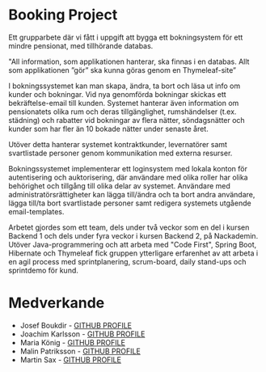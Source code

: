 # Booking Project

Ett grupparbete där vi fått i uppgift att bygga ett bokningsystem för ett mindre pensionat, med tillhörande databas.

"All information, som applikationen hanterar, ska finnas i en databas. Allt som applikationen ”gör” ska kunna göras genom en Thymeleaf-site”

I bokningssystemet kan man skapa, ändra, ta bort och läsa ut info om kunder och bokningar. Vid nya genomförda bokningar skickas ett 
bekräftelse-email till kunden. Systemet hanterar även information om pensionatets olika rum och deras tillgänglighet, rumshändelser 
(t.ex. städning) och rabatter vid bokningar av flera nätter, söndagsnätter och kunder som har fler än 10 bokade nätter under senaste året. 

Utöver detta hanterar systemet kontraktkunder, levernatörer samt svartlistade personer genom kommunikation med externa resurser.

Bokningssystemet implementerar ett loginsystem med lokala konton för autentisering och auktorisering, där användare med olika roller har 
olika behörighet och tillgång till olika delar av systemet. Användare med administratörsrättigheter kan lägga till/ändra och ta bort andra
användare, lägga till/ta bort svartlistade personer samt redigera systemets utgående email-templates.

Arbetet gjordes som ett team, dels under två veckor som en del i kursen Backend 1 och dels under fyra veckor i kursen Backend 2, på Nackademin. 
Utöver Java-programmering och att arbeta med "Code First", Spring Boot, Hibernate och Thymeleaf fick gruppen ytterligare erfarenhet av att 
arbeta i en agil process med sprintplanering, scrum-board, daily stand-ups och sprintdemo för kund. 

# Medverkande

* Josef Boukdir - [GITHUB PROFILE](https://github.com/berberapan)
* Joachim Karlsson - [GITHUB PROFILE](https://github.com/Jaikem1)
* Maria König - [GITHUB PROFILE](https://github.com/MariaKonig)
* Malin Patriksson - [GITHUB PROFILE](https://github.com/MalinPatriksson)
* Martin Sax - [GITHUB PROFILE](https://github.com/HMSax)

